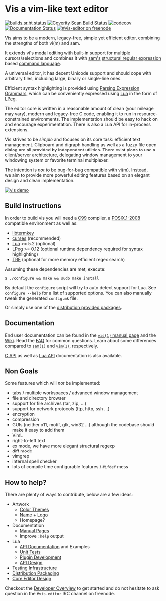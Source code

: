 Vis a vim-like text editor
==========================

[![builds.sr.ht status](https://builds.sr.ht/~martanne/vis.svg)](https://builds.sr.ht/~martanne/vis)
[![Coverity Scan Build Status](https://scan.coverity.com/projects/3939/badge.svg)](https://scan.coverity.com/projects/3939)
[![codecov](https://codecov.io/gh/martanne/vis/branch/master/graph/badge.svg)](https://codecov.io/gh/martanne/vis)
[![Documentation Status](https://readthedocs.org/projects/vis/badge/?version=master)](http://vis.readthedocs.io/en/master/?badge=master)
[![#vis-editor on freenode](https://img.shields.io/badge/IRC-%23vis--editor-blue.svg)](irc://irc.freenode.net/vis-editor)

Vis aims to be a modern, legacy-free, simple yet efficient editor,
combining the strengths of both vi(m) and sam.

It extends vi's modal editing with built-in support for multiple
cursors/selections and combines it with [sam's](http://sam.cat-v.org/)
[structural regular expression](http://doc.cat-v.org/bell_labs/structural_regexps/)
based [command language](http://doc.cat-v.org/bell_labs/sam_lang_tutorial/).

A universal editor, it has decent Unicode support and should cope with arbitrary
files, including large, binary or single-line ones.

Efficient syntax highlighting is provided using
[Parsing Expression Grammars](https://en.wikipedia.org/wiki/Parsing_expression_grammar),
which can be conveniently expressed using [Lua](http://www.lua.org/)
in the form of [LPeg](http://www.inf.puc-rio.br/~roberto/lpeg/).

The editor core is written in a reasonable amount of clean (your mileage
may vary), modern and legacy-free C code, enabling it to run in
resource-constrained environments. The implementation should be easy to hack on
and encourage experimentation. There is also a Lua API for in-process
extensions.

Vis strives to be *simple* and focuses on its core task: efficient text
management. Clipboard and digraph handling as well as a fuzzy file open
dialog are all provided by independent utilities. There exist plans to use
a client/server architecture, delegating window management to your windowing
system or favorite terminal multiplexer.

The intention is *not* to be bug-for-bug compatible with vi(m). Instead,  
we aim to provide more powerful editing features based on an elegant design
and clean implementation.

[![vis demo](https://asciinema.org/a/41361.png)](https://asciinema.org/a/41361)

Build instructions
------------------

In order to build vis you will need a
[C99](http://www.open-std.org/jtc1/sc22/wg14/www/docs/n1256.pdf)
compiler, a [POSIX.1-2008](http://pubs.opengroup.org/onlinepubs/9699919799/)
compatible environment as well as:

 * [libtermkey](http://www.leonerd.org.uk/code/libtermkey/)
 * [curses](https://en.wikipedia.org/wiki/Curses_(programming_library)) (recommended)
 * [Lua](http://www.lua.org/) >= 5.2 (optional)
 * [LPeg](http://www.inf.puc-rio.br/~roberto/lpeg/) >= 0.12
   (optional runtime dependency required for syntax highlighting)
 * [TRE](http://laurikari.net/tre/) (optional for more memory efficient regex search)

Assuming these dependencies are met, execute:

    $ ./configure && make && sudo make install

By default the `configure` script will try to auto detect support for
Lua. See `configure --help` for a list of supported options. You can
also manually tweak the generated `config.mk` file.

Or simply use one of the
[distribution provided packages](https://github.com/martanne/vis/wiki/Distribution-Packages).

Documentation
-------------

End user documentation can be found in the
[`vis(1)` manual page](http://martanne.github.io/vis/man/vis.1.html)
and the [Wiki](https://github.com/martanne/vis/wiki). Read the
[FAQ](https://github.com/martanne/vis/wiki/FAQ) for common questions.
Learn about some differences compared to
[`sam(1)`](https://github.com/martanne/vis/wiki/Differences-from-Sam) and
[`vim(1)`](https://github.com/martanne/vis/wiki/Differences-from-Vi(m)),
respectively.

[C API](https://vis.readthedocs.io/) as well as [Lua API](http://martanne.github.io/vis/doc/)
documentation is also available.

Non Goals
---------

  Some features which will *not* be implemented:

   - tabs / multiple workspaces / advanced window management
   - file and directory browser
   - support for file archives (tar, zip, ...)
   - support for network protocols (ftp, http, ssh ...)
   - encryption
   - compression
   - GUIs (neither x11, motif, gtk, win32 ...) although the codebase
     should make it easy to add them
   - VimL
   - right-to-left text
   - ex mode, we have more elegant structural regexp
   - diff mode
   - vimgrep
   - internal spell checker
   - lots of compile time configurable features / `#ifdef` mess

How to help?
------------

There are plenty of ways to contribute, below are a few ideas:

 * Artwork
    - [Color Themes](https://github.com/martanne/vis/wiki/Themes)
    - [Name](https://github.com/martanne/vis/issues/338) +
      [Logo](https://github.com/martanne/vis/issues/328)
    - Homepage?
 * Documentation
    - [Manual Pages](https://github.com/martanne/vis/wiki/Developer-Overview#manual-pages)
    - Improve `:help` output
 * Lua
    - [API Documentation](https://github.com/martanne/vis/wiki/Developer-Overview#api-documentation)
      and Examples
    - [Unit Tests](https://github.com/martanne/vis-test/tree/master/lua)
    - [Plugin Development](https://github.com/martanne/vis/wiki/Plugins)
    - [API Design](https://github.com/martanne/vis/issues/292)
 * [Testing Infrastructure](https://github.com/martanne/vis-test)
 * [Distribution Packaging](https://github.com/martanne/vis/wiki/Distribution-Packages)
 * [Core Editor Design](https://github.com/martanne/vis/issues?q=is%3Aopen+is%3Aissue+label%3Adesign)

Checkout the [Developer Overview](https://github.com/martanne/vis/wiki/Developer-Overview)
to get started and do not hesitate to ask question in the `#vis-editor`
IRC channel on freenode.
